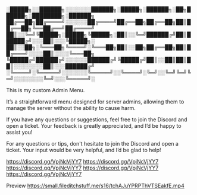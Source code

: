 
░█████╗░░██████╗░░░░░░░██████╗░█████╗░██████╗░██╗██████╗░████████╗░██████╗
██╔══██╗██╔════╝░░░░░░██╔════╝██╔══██╗██╔══██╗██║██╔══██╗╚══██╔══╝██╔════╝
██║░░╚═╝╚█████╗░█████╗╚█████╗░██║░░╚═╝██████╔╝██║██████╔╝░░░██║░░░╚█████╗░
██║░░██╗░╚═══██╗╚════╝░╚═══██╗██║░░██╗██╔══██╗██║██╔═══╝░░░░██║░░░░╚═══██╗
╚█████╔╝██████╔╝░░░░░░██████╔╝╚█████╔╝██║░░██║██║██║░░░░░░░░██║░░░██████╔╝
░╚════╝░╚═════╝░░░░░░░╚═════╝░░╚════╝░╚═╝░░╚═╝╚═╝╚═╝░░░░░░░░╚═╝░░░╚═════╝░




This is my custom Admin Menu.

It’s a straightforward menu designed for server admins, allowing them to manage the server without the ability to cause harm.

If you have any questions or suggestions, feel free to join the Discord and open a ticket. Your feedback is greatly appreciated, and I’d be happy to assist you!

For any questions or tips, don't hesitate to join the Discord and open a ticket. Your input would be very helpful, and I’d be glad to help!

 


https://discord.gg/VpjNcVjYY7
https://discord.gg/VpjNcVjYY7
https://discord.gg/VpjNcVjYY7
https://discord.gg/VpjNcVjYY7
https://discord.gg/VpjNcVjYY7


Preview
https://small.fileditchstuff.me/s16/tchAJuYPRPThVTSEakfE.mp4
